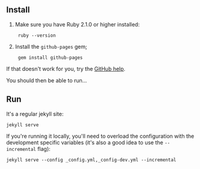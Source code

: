 ## Install

1. Make sure you have Ruby 2.1.0 or higher installed:

        ruby --version

2. Install the `github-pages` gem;

        gem install github-pages

If that doesn't work for you, try the [GitHub help](https://help.github.com/articles/setting-up-your-github-pages-site-locally-with-jekyll/).

You should then be able to run...

## Run

It's a regular jekyll site:

    jekyll serve

If you're running it locally, you'll need to overload the configuration with the development specific variables (it's also a good idea to use the `--incremental` flag):

    jekyll serve --config _config.yml,_config-dev.yml --incremental
